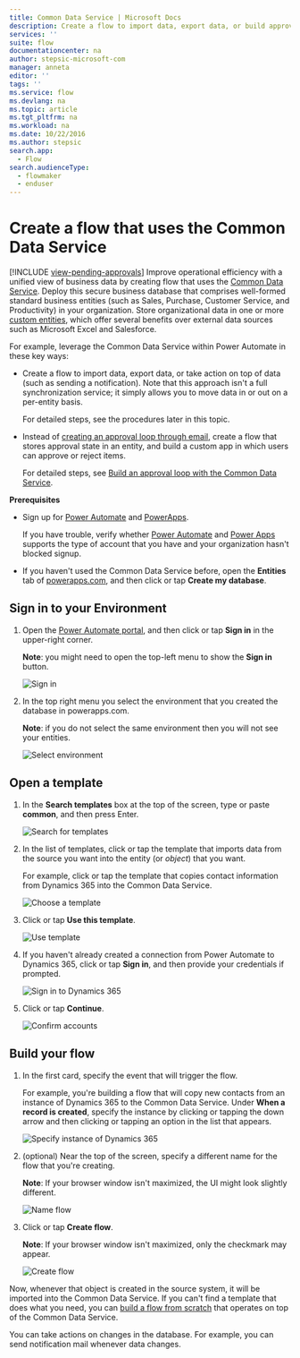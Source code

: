 ```yaml
---
title: Common Data Service | Microsoft Docs
description: Create a flow to import data, export data, or build approvals with the Common Data Service.
services: ''
suite: flow
documentationcenter: na
author: stepsic-microsoft-com
manager: anneta
editor: ''
tags: ''
ms.service: flow
ms.devlang: na
ms.topic: article
ms.tgt_pltfrm: na
ms.workload: na
ms.date: 10/22/2016
ms.author: stepsic
search.app: 
  - Flow
search.audienceType: 
  - flowmaker
  - enduser
---
```

# Create a flow that uses the Common Data Service
[!INCLUDE [view-pending-approvals](includes/cc-rebrand.md)]
Improve operational efficiency with a unified view of business data by creating flow that uses the [Common Data Service](https://powerapps.microsoft.com/tutorials/data-platform-intro/). Deploy this secure business database that comprises well-formed standard business entities (such as Sales, Purchase, Customer Service, and Productivity) in your organization. Store organizational data in one or more [custom entities](https://powerapps.microsoft.com/tutorials/data-platform-create-entity/), which offer several benefits over external data sources such as Microsoft Excel and Salesforce.

For example, leverage the Common Data Service within Power Automate in these key ways:

* Create a flow to import data, export data, or take action on top of data (such as sending a notification). Note that this approach isn't a full synchronization service; it simply allows you to move data in or out on a per-entity basis.
  
    For detailed steps, see the procedures later in this topic.
* Instead of [creating an approval loop through email](wait-for-approvals.md), create a flow that stores approval state in an entity, and build a custom app in which users can approve or reject items.
  
    For detailed steps, see [Build an approval loop with the Common Data Service](common-data-model-approve.md).

**Prerequisites**

* Sign up for [Power Automate](https://flow.microsoft.com) and [PowerApps](https://make.powerapps.com).
  
    If you have trouble, verify whether [Power Automate](sign-up-sign-in.md) and [Power Apps](https://powerapps.microsoft.com/tutorials/signup-for-powerapps/) supports the type of account that you have and your organization hasn't blocked signup.
* If you haven't used the Common Data Service before, open the **Entities** tab of [powerapps.com](https://web.powerapps.com/#/entities), and then click or tap **Create my database**.

## Sign in to your Environment
1. Open the [Power Automate portal](https://flow.microsoft.com), and then click or tap **Sign in** in the upper-right corner.
   
    **Note**: you might need to open the top-left menu to show the **Sign in** button.
   
    ![Sign in](./media/common-data-model-intro/signin-flow.png)
2. In the top right menu you select the environment that you created the database in powerapps.com.
   
    **Note**: if you do not select the same environment then you will not see your entities.
   
    ![Select environment](./media/common-data-model-intro/select-environment.png)

## Open a template
1. In the **Search templates** box at the top of the screen, type or paste **common**, and then press Enter.
   
    ![Search for templates](./media/common-data-model-intro/template-search.png)
2. In the list of templates, click or tap the template that imports data from the source you want into the entity (or *object*) that you want.
   
    For example, click or tap the template that copies contact information from Dynamics 365 into the Common Data Service.
   
    ![Choose a template](./media/common-data-model-intro/choose-template.png)
3. Click or tap **Use this template**.
   
    ![Use template](./media/common-data-model-intro/use-template.png)
4. If you haven't already created a connection from Power Automate to Dynamics 365, click or tap **Sign in**, and then provide your credentials if prompted.
   
    ![Sign in to Dynamics 365](./media/common-data-model-intro/dynamics-signin.png)
5. Click or tap **Continue**.
   
    ![Confirm accounts](./media/common-data-model-intro/confirm-accounts.png)

## Build your flow
1. In the first card, specify the event that will trigger the flow.
   
    For example, you're building a flow that will copy new contacts from an instance of Dynamics 365 to the Common Data Service. Under **When a record is created**, specify the instance by clicking or tapping the down arrow and then clicking or tapping an option in the list that appears.
   
    ![Specify instance of Dynamics 365](./media/common-data-model-intro/specify-instance.png)
2. (optional) Near the top of the screen, specify a different name for the flow that you're creating.
   
    **Note**: If your browser window isn't maximized, the UI might look slightly different.
   
    ![Name flow](./media/common-data-model-intro/name-flow.png)
3. Click or tap **Create flow**.
   
    **Note**: If your browser window isn't maximized, only the checkmark may appear.
   
    ![Create flow](./media/common-data-model-intro/create-flow.png)

Now, whenever that object is created in the source system, it will be imported into the Common Data Service. If you can't find a template that does what you need, you can [build a flow from scratch](get-started-logic-flow.md) that operates on top of the Common Data Service.

You can take actions on changes in the database. For example, you can send notification mail whenever data changes.

